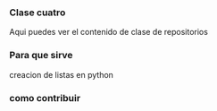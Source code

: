 ### Clase cuatro 
Aqui puedes ver el contenido de clase de repositorios

### Para que sirve
 creacion de listas en python

### como contribuir
